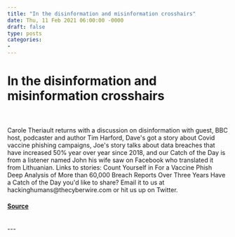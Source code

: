 ```yaml
---
title: "In the disinformation and misinformation crosshairs"
date: Thu, 11 Feb 2021 06:00:00 -0000
draft: false
type: posts
categories: 
- 
---
```

# In the disinformation and misinformation crosshairs

<br/>

<br/>
Carole Theriault returns with a discussion on disinformation with guest, BBC host, podcaster and author Tim Harford, Dave's got a story about Covid vaccine phishing campaigns, Joe's story talks about data breaches that have increased 50% year over year since 2018, and our Catch of the Day is from a listener named John his wife saw on Facebook who translated it from Lithuanian. Links to stories: Count Yourself in For a Vaccine Phish Deep Analysis of More than 60,000 Breach Reports Over Three Years Have a Catch of the Day you'd like to share? Email it to us at hackinghumans@thecyberwire.com or hit us up on Twitter.

#### [Source](https://thecyberwire.com/podcasts/hacking-humans/134/notes)

<br/>
---

